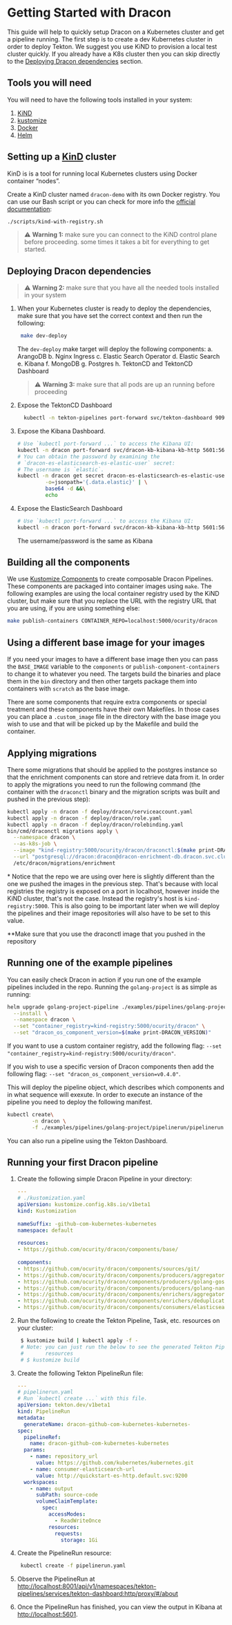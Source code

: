 # Getting Started with Dracon

This guide will help to quickly setup Dracon on a Kubernetes cluster and get a
pipeline running. The first step is to create a dev Kubernetes cluster in order
to deploy Tekton. We suggest you use KiND to provision a local test cluster
quickly. If you already have a K8s cluster then you can skip directly to the
[Deploying Dracon dependencies](#deploying-dracon-dependencies) section.

## Tools you will need

You will need to have the following tools installed in your system:

1. [KiND](https://kind.sigs.k8s.io/docs/user/quick-start/#installation)
2. [kustomize](https://kubectl.docs.kubernetes.io/installation/kustomize/)
3. [Docker](https://docs.docker.com/engine/install/)
4. [Helm](https://helm.sh/docs/intro/install/)

## Setting up a [KinD](https://kind.sigs.k8s.io/) cluster

KinD is is a tool for running local Kubernetes clusters using Docker container
“nodes”.

Create a KinD cluster named `dracon-demo` with its own Docker registry. You can
use our Bash script or you can check for more info the
[official documentation](https://kind.sigs.k8s.io/docs/user/quick-start/#creating-a-cluster):

```bash
./scripts/kind-with-registry.sh
```

> :warning: **Warning 1:** make sure you can connect to the KiND control plane
> before proceeding. some times it takes a bit for everything to get started.

## Deploying Dracon dependencies

> :warning: **Warning 2:** make sure that you have all the needed tools
> installed in your system

1. When your Kubernetes cluster is ready to deploy the dependencies, make sure
   that you have set the correct context and then run the following:

   ```bash
    make dev-deploy
   ```

   The `dev-deploy` make target will deploy the following components:
   a. ArangoDB
   b. Nginx Ingress
   c. Elastic Search Operator
   d. Elastic Search
   e. Kibana
   f. MongoDB
   g. Postgres
   h. TektonCD and TektonCD Dashboard

   > :warning: **Warning 3:** make sure that all pods are up an running before
   > proceeding

2. Expose the TektonCD Dashboard

   ```bash
     kubectl -n tekton-pipelines port-forward svc/tekton-dashboard 9097:9097
   ```

3. Expose the Kibana Dashboard.

   ```bash
   # Use `kubectl port-forward ...` to access the Kibana UI:
   kubectl -n dracon port-forward svc/dracon-kb-kibana-kb-http 5601:5601
   # You can obtain the password by examining the 
   # `dracon-es-elasticsearch-es-elastic-user` secret:
   # The username is `elastic`.
   kubectl -n dracon get secret dracon-es-elasticsearch-es-elastic-user \
            -o=jsonpath='{.data.elastic}' | \
            base64 -d &&\
            echo
   ```

4. Expose the ElasticSearch Dashboard

   ```bash
   # Use `kubectl port-forward ...` to access the Kibana UI:
   kubectl -n dracon port-forward svc/dracon-kb-kibana-kb-http 5601:5601
   ```

   The username/password is the same as Kibana

## Building all the components

We use
[Kustomize Components](https://github.com/kubernetes-sigs/kustomize/blob/master/examples/components.md)
to create composable Dracon Pipelines. These components are packaged into
container images using `make`. The following examples are using the local
container registry used by the KiND cluster, but make sure that you replace the
URL with the registry URL that you are using, if you are using something else:

```bash
make publish-containers CONTAINER_REPO=localhost:5000/ocurity/dracon
```

## Using a different base image for your images

If you need your images to have a different base image then you can pass the
`BASE_IMAGE` variable to the `components` or `publish-component-containers` to
change it to whatever you need. The targets build the binaries and place them in
the `bin` directory and then other targets package them into containers with
`scratch` as the base image.

There are some components that require extra components or special treatment and
these components have their own Makefiles. In those cases you can place a
`.custom_image` file in the directory with the base image you wish to use and
that will be picked up by the Makefile and build the container.

## Applying migrations

There some migrations that should be applied to the postgres instance so that
the enrichment components can store and retrieve data from it. In order to apply
the migrations you need to run the following command (the container with the
`draconctl` binary and the migration scripts was built and pushed in the
previous step):

```bash
kubectl apply -n dracon -f deploy/dracon/serviceaccount.yaml
kubectl apply -n dracon -f deploy/dracon/role.yaml
kubectl apply -n dracon -f deploy/dracon/rolebinding.yaml
bin/cmd/draconctl migrations apply \
  --namespace dracon \
  --as-k8s-job \
  --image "kind-registry:5000/ocurity/dracon/draconctl:$(make print-DRACON_VERSION)" \
  --url "postgresql://dracon:dracon@dracon-enrichment-db.dracon.svc.cluster.local?sslmode=disable" \
  /etc/dracon/migrations/enrichment
```

\* Notice that the repo we are using over here is slightly different than the
one we pushed the
images in the previous step. That's because with local registries the registry
is exposed on a port in localhost, however inside the KiND cluster, that's not
the case. Instead the registry's host is `kind-registry:5000`.
This is also going to be important later when we will deploy the pipelines
and their image repositories will also have to be set to this value.

\**Make sure that you use the draconctl image that you pushed in the repository

## Running one of the example pipelines

You can easily check Dracon in action if you run one of the example pipelines
included in the repo.
Running the `golang-project` is as simple as running:

```bash
helm upgrade golang-project-pipeline ./examples/pipelines/golang-project \
  --install \
  --namespace dracon \
  --set "container_registry=kind-registry:5000/ocurity/dracon" \
  --set "dracon_os_component_version=$(make print-DRACON_VERSION)"
```

If you want to use a custom container registry, add the following flag:
`--set "container_registry=kind-registry:5000/ocurity/dracon"`.

If you wish to use a specific version of Dracon components then add the
following flag:
`--set "dracon_os_component_version=v0.4.0"`.

This will deploy the pipeline object, which describes which components and in
what sequence will
exexute. In order to execute an instance of the pipeline you need to deploy the
following manifest.

```bash
kubectl create\
        -n dracon \
        -f ./examples/pipelines/golang-project/pipelinerun/pipelinerun.yaml
```

You can also run a pipeline using the Tekton Dashboard.

## Running your first Dracon pipeline

1. Create the following simple Dracon Pipeline in your directory:

   ```yaml
   ---
   # ./kustomization.yaml
   apiVersion: kustomize.config.k8s.io/v1beta1
   kind: Kustomization
 
   nameSuffix: -github-com-kubernetes-kubernetes
   namespace: default
 
   resources:
   - https://github.com/ocurity/dracon/components/base/
 
   components:
   - https://github.com/ocurity/dracon/components/sources/git/
   - https://github.com/ocurity/dracon/components/producers/aggregator/
   - https://github.com/ocurity/dracon/components/producers/golang-gosec/
   - https://github.com/ocurity/dracon/components/producers/golang-nancy/
   - https://github.com/ocurity/dracon/components/enrichers/aggregator/
   - https://github.com/ocurity/dracon/components/enrichers/deduplication/
   - https://github.com/ocurity/dracon/components/consumers/elasticsearch/
   ```

2. Run the following to create the Tekton Pipeline, Task, etc. resources on your
   cluster:

   ```bash
    $ kustomize build | kubectl apply -f -
    # Note: you can just run the below to see the generated Tekton Pipeline 
    #       resources
    # $ kustomize build
   ```

3. Create the following Tekton PipelineRun file:

   ```yaml
   ---
   # pipelinerun.yaml
   # Run `kubectl create ...` with this file.
   apiVersion: tekton.dev/v1beta1
   kind: PipelineRun
   metadata:
     generateName: dracon-github-com-kubernetes-kubernetes-
   spec:
     pipelineRef:
       name: dracon-github-com-kubernetes-kubernetes
     params:
       - name: repository_url
         value: https://github.com/kubernetes/kubernetes.git
       - name: consumer-elasticsearch-url
         value: http://quickstart-es-http.default.svc:9200
     workspaces:
       - name: output
         subPath: source-code
         volumeClaimTemplate:
           spec:
             accessModes:
               - ReadWriteOnce
             resources:
               requests:
                 storage: 1Gi
   ```

4. Create the PipelineRun resource:

   ```bash
    kubectl create -f pipelinerun.yaml
   ```

5. Observe the PipelineRun at
   <http://localhost:8001/api/v1/namespaces/tekton-pipelines/services/tekton-dashboard:http/proxy/#/about>

6. Once the PipelineRun has finished, you can view the output in Kibana at
   <http://localhost:5601>.
